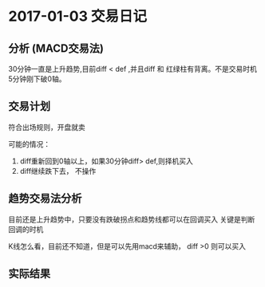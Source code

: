 # 2017-01-03 交易日记


## 分析 (MACD交易法) 
  30分钟一直是上升趋势,目前diff < def ,并且diff 和 红绿柱有背离。不是交易时机
  5分钟刚下破0轴。 

## 交易计划
  符合出场规则，开盘就卖

  可能的情况： 
  1. diff重新回到0轴以上，如果30分钟diff> def,则择机买入
  2. diff继续跌下去， 不操作

## 趋势交易法分析

  目前还是上升趋势中，只要没有跌破拐点和趋势线都可以在回调买入
  关键是判断回调的时机

  K线怎么看，目前还不知道，但是可以先用macd来辅助， diff >0 则可以买入


## 实际结果
